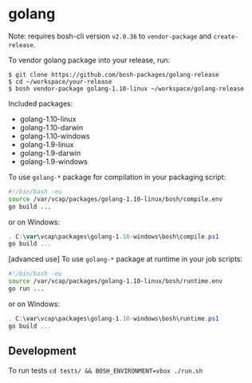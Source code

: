 # golang

Note: requires bosh-cli version `v2.0.36` to `vendor-package` and `create-release`.

To vendor golang package into your release, run:

```
$ git clone https://github.com/bosh-packages/golang-release
$ cd ~/workspace/your-release
$ bosh vendor-package golang-1.10-linux ~/workspace/golang-release
```

Included packages:

- golang-1.10-linux
- golang-1.10-darwin
- golang-1.10-windows
- golang-1.9-linux
- golang-1.9-darwin
- golang-1.9-windows

To use `golang-*` package for compilation in your packaging script:

```bash
#!/bin/bash -eu
source /var/vcap/packages/golang-1.10-linux/bosh/compile.env
go build ...
```
or on Windows:

```powershell
. C:\var\vcap\packages\golang-1.10-windows\bosh\compile.ps1
go build ...
```
[advanced use] To use `golang-*` package at runtime in your job scripts:

```bash
#!/bin/bash -eu
source /var/vcap/packages/golang-1.10-linux/bosh/runtime.env
go run ...
```
or on Windows:

```powershell
. C:\var\vcap\packages\golang-1.10-windows\bosh\runtime.ps1
go build ...
```

## Development

To run tests `cd tests/ && BOSH_ENVIRONMENT=vbox ./run.sh`
